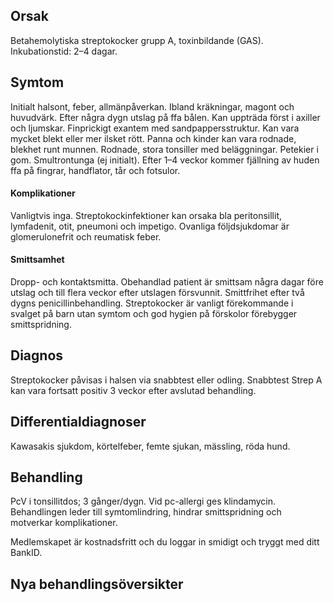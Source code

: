 ## Orsak

Betahemolytiska streptokocker grupp A, toxinbildande (GAS). Inkubationstid: 2–4 dagar.

## Symtom

Initialt halsont, feber, allmänpåverkan. Ibland kräkningar, magont och huvudvärk. Efter några dygn utslag på ffa bålen. Kan uppträda först i axiller och ljumskar. Finprickigt exantem med sandpappersstruktur. Kan vara mycket blekt eller mer ilsket rött. Panna och kinder kan vara rodnade, blekhet runt munnen. Rodnade, stora tonsiller med beläggningar. Petekier i gom. Smultrontunga (ej initialt).
Efter 1–4 veckor kommer fjällning av huden ffa på fingrar, handflator, tår och fotsulor.

#### Komplikationer

Vanligtvis inga. Streptokockinfektioner kan orsaka bla peritonsillit, lymfadenit, otit, pneumoni och impetigo. Ovanliga följdsjukdomar är glomerulonefrit och reumatisk feber.

#### Smittsamhet

Dropp- och kontaktsmitta. Obehandlad patient är smittsam några dagar före utslag och till flera veckor efter utslagen försvunnit. Smittfrihet efter två dygns penicillinbehandling. Streptokocker är vanligt förekommande i svalget på barn utan symtom och god hygien på förskolor förebygger smittspridning.

## Diagnos

Streptokocker påvisas i halsen via snabbtest eller odling. Snabbtest Strep A kan vara fortsatt positiv 3 veckor efter avslutad behandling.

## Differentialdiagnoser

Kawasakis sjukdom, körtelfeber, femte sjukan, mässling, röda hund.

## Behandling

PcV i tonsillitdos; 3 gånger/dygn. Vid pc-allergi ges klindamycin. Behandlingen leder till symtomlindring, hindrar smittspridning och motverkar komplikationer.


Medlemskapet är kostnadsfritt och du loggar in smidigt och tryggt med ditt BankID.

## Nya behandlingsöversikter


